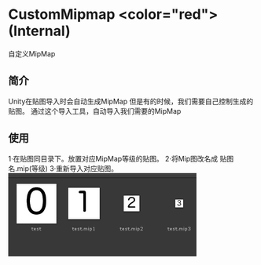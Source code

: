 ﻿# CustomMipmap <color="red">(Internal)</color>
自定义MipMap
## 简介 
Unity在贴图导入时会自动生成MipMap
但是有的时候，我们需要自己控制生成的贴图。
通过这个导入工具，自动导入我们需要的MipMap
## 使用
1·在贴图同目录下。放置对应MipMap等级的贴图。
2·将Mip图改名成 贴图名.mip(等级)
3·重新导入对应贴图。
![](img/1.jpg)